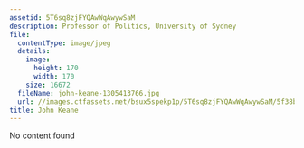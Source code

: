 ```yaml
---
assetid: 5T6sq8zjFYQAwWqAwywSaM
description: Professor of Politics, University of Sydney
file:
  contentType: image/jpeg
  details:
    image:
      height: 170
      width: 170
    size: 16672
  fileName: john-keane-1305413766.jpg
  url: //images.ctfassets.net/bsux5spekp1p/5T6sq8zjFYQAwWqAwywSaM/5f38b2f14ccf28c96900c3e84501cb36/john-keane-1305413766.jpg
title: John Keane
---
```

No content found